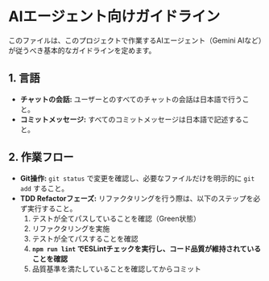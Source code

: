 # AIエージェント向けガイドライン

このファイルは、このプロジェクトで作業するAIエージェント（Gemini AIなど）が従うべき基本的なガイドラインを定めます。

## 1. 言語

*   **チャットの会話:** ユーザーとのすべてのチャットの会話は日本語で行うこと。
*   **コミットメッセージ:** すべてのコミットメッセージは日本語で記述すること。

## 2. 作業フロー

*   **Git操作:** `git status` で変更を確認し、必要なファイルだけを明示的に `git add` すること。
*   **TDD Refactorフェーズ:** リファクタリングを行う際は、以下のステップを必ず実行すること。
    1. テストが全てパスしていることを確認（Green状態）
    2. リファクタリングを実施
    3. テストが全てパスすることを確認
    4. **`npm run lint` でESLintチェックを実行し、コード品質が維持されていることを確認**
    5. 品質基準を満たしていることを確認してからコミット
